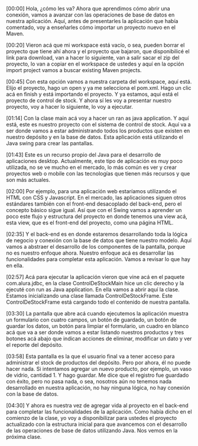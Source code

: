 [00:00] Hola, ¿cómo les va? Ahora que aprendimos cómo abrir una conexión, vamos a avanzar con las operaciones de base de datos en nuestra aplicación. Aquí, antes de presentarles la aplicación que había comentado, voy a enseñarles cómo importar un proyecto nuevo en el Maven.

[00:20] Vieron acá que mi workspace está vacío, o sea, pueden borrar el proyecto que tiene ahí ahora y el proyecto que bajaron, que disponibilicé el link para download, van a hacer lo siguiente, van a salir sacar el zip del proyecto, lo van a copiar en el workspace de ustedes y aquí en la opción import project vamos a buscar existing Maven projects.

[00:45] Con esta opción vamos a nuestra carpeta del workspace, aquí está. Elijo el proyecto, hago un open y ya me selecciona el pom.xml. Hago un clic acá en finish y está importando el proyecto. Y ya estamos, aquí está el proyecto de control de stock. Y ahora sí les voy a presentar nuestro proyecto, voy a hacer lo siguiente, lo voy a ejecutar.

[01:14] Con la clase main acá voy a hacer un ran as java application. Y aquí está, este es nuestro proyecto con el sistema de control de stock. Aquí va a ser donde vamos a estar administrando todos los productos que existen en nuestro depósito y en la base de datos. Esta aplicación está utilizando el Java swing para crear las pantallas.

[01:43] Este es un recurso propio del Java para el desarrollo de aplicaciones desktop. Actualmente, este tipo de aplicación es muy poco utilizada, no se ve mucho en el mercado, lo más común es ver y crear proyectos web o mobile con las tecnologías que tienen más recursos y que son más actuales.

[02:00] Por ejemplo, para una aplicación web estaríamos utilizando el HTML con CSS y Javascript. En el mercado, las aplicaciones siguen otros estándares también con el front-end desacoplado del back-end, pero el concepto básico sigue igual. Así que con el Swing vamos a aprender un poco este flujo y estructura del proyecto en donde tenemos una view acá, esta view, que es el front-end del proyecto, como una página HTML.

[02:35] Y el back-end es en donde estaremos desarrollando toda la lógica de negocio y conexión con la base de datos que tiene nuestro modelo. Aquí vamos a abstraer el desarrollo de los componentes de la pantalla, porque no es nuestro enfoque ahora. Nuestro enfoque acá es desarrollar las funcionalidades para completar esta aplicación. Vamos a revisar lo que hay en ella.

[02:57] Acá para ejecutar la aplicación vieron que vine acá en el paquete com.alura.jdbc, en la clase ControlDeStockMain hice un clic derecho y la ejecuté con run as Java application. En ella vamos a abrir aquí la clase. Estamos inicializando una clase llamada ControlDeStockFrame. Este ControlDeStockFrame está cargando todo el contenido de nuestra pantalla.

[03:30] La pantalla que abre acá cuando ejecutemos la aplicación muestra un formulario con cuatro campos, un botón de guardado, un botón de guardar los datos, un botón para limpiar el formulario, un cuadro en blanco acá que va a ser donde vamos a estar listando nuestros productos y tres botones acá abajo que indican acciones de eliminar, modificar un dato y ver el reporte del depósito.

[03:58] Esta pantalla es la que el usuario final va a tener acceso para administrar el stock de productos del depósito. Pero por ahora, él no puede hacer nada. Si intentamos agregar un nuevo producto, por ejemplo, un vaso de vidrio, cantidad 1. Y hago guardar. Me dice que el registro fue guardado con éxito, pero no pasa nada, o sea, nosotros aún no tenemos nada desarrollado en nuestra aplicación, no hay ninguna lógica, no hay conexión con la base de datos.

[04:30] Y ahora es nuestra vez de agregar vida al proyecto en el back-end para completar las funcionalidades de la aplicación. Como había dicho en el comienzo de la clase, yo voy a disponibilizar para ustedes el proyecto actualizado con la estructura inicial para que avancemos con el desarrollo de las operaciones de base de datos utilizando Java. Nos vemos en la próxima clase.